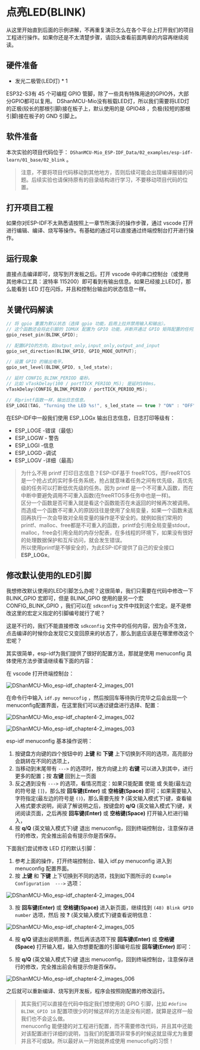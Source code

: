 
# 点亮LED(BLINK)

从这里开始直到后面的示例讲解，不再重复演示怎么在各个平台上打开我们的项目工程进行操作。如果你还是不太清楚步骤，请回头查看前面两章的内容再继续阅读。


## 硬件准备

- 发光二极管(LED灯)  * 1

ESP32-S3有 45 个可编程 GPIO 管脚，除了一些具有特殊用途的GPIO外，大部分GPIO都可以复用。
DShanMCU-Mio没有板载LED灯，所以我们需要将LED灯的正极(较长的那根引脚)接在板子上，默认使用的是 GPIO48 ，负极(较短的那根引脚)接在板子的 GND 引脚上。


## 软件准备

本次实验的项目代码位于： `DShanMCU-Mio_ESP-IDF_Data/02_examples/esp-idf-learn/01_base/02_blink` 。

> 注意，不要将项目代码移动到其他地方，否则后续可能会出现编译报错的问题。后续实验也请保持原有的目录结构进行学习，不要移动项目代码的位置。


## 打开项目工程

如果你对ESP-IDF不太熟悉请按照上一章节所演示的操作步骤，通过 vscode 打开进行编辑、编译、烧写等操作。有基础的通过可以直接通过终端控制台打开进行操作。

## 运行现象

直接点击编译即可，烧写到开发板之后。打开 vscode 中的串口控制台（或使用其他串口工具：波特率 115200）即可看到有输出信息。如果已经接上LED灯，那么能看到 LED 灯在闪烁，并且和控制台输出的状态信息一样。

## 关键代码解读

```c
// 将 gpio 重置为默认状态（选择 gpio 功能，启用上拉并禁用输入和输出）。
// 这个函数还会将此引脚的 IOMUX 配置为 GPIO 功能，并断开通过 GPIO 矩阵配置的任何其他外设输出。
gpio_reset_pin(BLINK_GPIO);

// 配置GPIO的方向，如output_only,input_only,output_and_input
gpio_set_direction(BLINK_GPIO, GPIO_MODE_OUTPUT);

// 设置 GPIO 的输出电平。
gpio_set_level(BLINK_GPIO, s_led_state);

// 延时 CONFIG_BLINK_PERIOD 毫秒。
// 比如 vTaskDelay(100 / portTICK_PERIOD_MS); 是延时100ms。
vTaskDelay(CONFIG_BLINK_PERIOD / portTICK_PERIOD_MS);

// 和printf函数一样，输出日志信息。
ESP_LOGI(TAG, "Turning the LED %s!", s_led_state == true ? "ON" : "OFF");
```

在ESP-IDF中一般我们使用 ESP_LOGx 输出日志信息，日志打印等级有：

- ESP_LOGE -错误（最低）
- ESP_LOGW - 警告
- ESP_LOGI -信息
- ESP_LOGD -调试
- ESP_LOGV -详细（最高）


> 为什么不用 printf 打印日志信息？ESP-IDF基于 freeRTOS，而FreeRTOS是一个抢占式的实时多任务系统，抢占就意味着任务之间有优先级，高优先级的任务可以打断低优先级的任务。因为 printf 是一个不可重入函数，而在中断中要避免调用不可重入函数(在freeRTOS多任务中也是一样)。<br />区分一个函数是否可重入就是看这个函数能否在未返回的时候再次被调用。而造成一个函数不可重入的原因往往是使用了全局变量，如果一个函数未返回再执行一次会导致对全局变量的操作是不安全的。就例如我们常用的printf、malloc、free都是不可重入的函数，printf会引用全局变量stdout，malloc，free会引用全局的内存分配表，在多线程的环境下，如果没有很好的处理数据保护和互斥访问，就会发生错误。
<br />所以使用printf是不够安全的，为此ESP-IDF提供了自己的安全接口 **ESP_LOGx**。


## 修改默认使用的LED引脚

我想修改默认使用的LED引脚怎么办呢？这很简单，我们只需要在代码中修改一下 BLINK_GPIO 宏即可，但是 BLINK_GPIO 使用的是另一个宏 CONFIG_BLINK_GPIO ，我们可以在 `sdkconfig` 文件中找到这个宏定。是不是修改这里的宏定义指定的引脚编号就行了呢？

这是不行的，我们不能直接修改 `sdkconfig` 文件中的任何内容，因为会不生效，点击编译的时候你会发现它又变回原来的状态了，那么到底应该是在哪里修改这个宏呢？

其实很简单，esp-idf为我们提供了很好的配置方法，那就是使用 menuconfig 具体使用方法步骤请继续看下面的内容：


在 vscode 打开终端控制台：

![DShanMCU-Mio_esp-idf_chapter4-2_images_001](https://photos.100ask.net/esp32-docs/DShanMCU-Mio/ESP-IDF/chapter4/DShanMCU-Mio_esp-idf_chapter4-2_images_001.jpg)


在命令行中输入 `idf.py menucofig` ，然后按回车等待执行完毕之后会出现一个menuconfig配置界面，在这里我们可以通过键盘进行选择、配置：

![DShanMCU-Mio_esp-idf_chapter4-2_images_002](https://photos.100ask.net/esp32-docs/DShanMCU-Mio/ESP-IDF/chapter4/DShanMCU-Mio_esp-idf_chapter4-2_images_002.jpg)

![DShanMCU-Mio_esp-idf_chapter4-2_images_003](https://photos.100ask.net/esp32-docs/DShanMCU-Mio/ESP-IDF/chapter4/DShanMCU-Mio_esp-idf_chapter4-2_images_003.jpg)

esp-idf menuconfig 基本操作说明：

1. 按键盘方向键的四个按钮中的 **上键** 和 **下键** 上下切换到不同的选项，高亮部分会跳转在不同的选项上，
2. 当移动到末尾带有 `--->` 的选项时，按方向键上的 **右键** 可以进入到其中，进行更多的配置；按 **左键** 回到上一页面
3. 反之遇到没有 `--->` 的选项，看情况而定：如果只能配置 使能 或 失能(最左边的符号是 `[]`)，那么按 **回车键(Enter)** 或 **空格键(Space)** 即可；如果需要输入字符指定(最左边的符号是 `()`)，那么需要先按 **?** (英文输入模式下)键，查看输入格式要求说明，阅读了解说明之后，按键盘的 **q/Q** (英文输入模式下)键，关闭阅读页面，之后再按 **回车键(Enter)** 或 **空格键(Space)** 打开输入栏进行输入，
4. 按 **q/Q** (英文输入模式下)键 退出 menuconfig，回到终端控制台，注意保存进行的修改，完全推出前会有提示你是否保存。


下面我们尝试修改 LED 灯的默认引脚：

1. 参考上面的操作，打开终端控制台、输入 idf.py menuconfig 进入到 menuconfig 配置界面。
2. 按 **上键** 和 **下键** 上下切换到不同的选项，找到如下图所示的 `Example Configuration  --->` 选项：


![DShanMCU-Mio_esp-idf_chapter4-2_images_004](https://photos.100ask.net/esp32-docs/DShanMCU-Mio/ESP-IDF/chapter4/DShanMCU-Mio_esp-idf_chapter4-2_images_004.jpg)

3. 按 **回车键(Enter)** 或 **空格键(Space)** 进入新页面，继续找到 `(48) Blink GPIO number` 选项，然后
按  **?** (英文输入模式下)键查看说明信息：

![DShanMCU-Mio_esp-idf_chapter4-2_images_005](https://photos.100ask.net/esp32-docs/DShanMCU-Mio/ESP-IDF/chapter4/DShanMCU-Mio_esp-idf_chapter4-2_images_005.jpg)

4. 按 **q/Q** 键退出说明界面，然后再该选项下按 **回车键(Enter)** 或 **空格键(Space)** 打开输入框，输入你想要配置的引脚编号后按 **回车键(Enter)** 即可：

5. 按 **q/Q** (英文输入模式下)键 退出 menuconfig，回到终端控制台，注意保存进行的修改，完全推出前会有提示你是否保存。


![DShanMCU-Mio_esp-idf_chapter4-2_images_006](https://photos.100ask.net/esp32-docs/DShanMCU-Mio/ESP-IDF/chapter4/DShanMCU-Mio_esp-idf_chapter4-2_images_006.jpg)

之后就可以重新编译、烧写到开发板，程序会按照刚配置的修改运行。


> 其实我们可以直接在代码中指定我们想使用的 GPIO 引脚，比如 `#define BLINK_GPIO 18` 配置项很少的时候这样的方法是没有问题，就算是这样一般我们也不会这么做。<br />menuconfig 能便捷的对工程进行配置，而不需要修改代码，并且其中还能对该配置进行详细的说明，当我们的配置项非常多的时候这就显得尤为重要并且不可或缺。所以最好从一开始就养成使用 menucofig的习惯！

